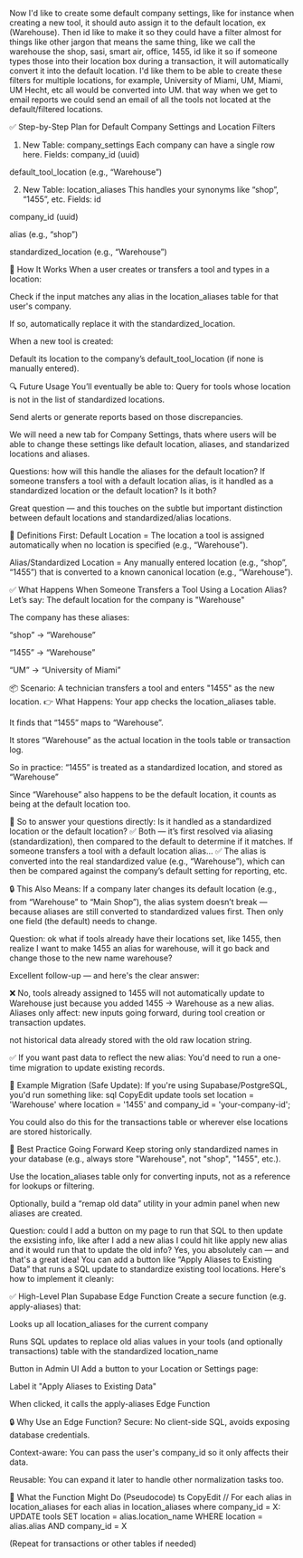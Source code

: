 Now I'd like to create some default company settings, like for instance when creating a new tool, it should auto assign it to the default location, ex (Warehouse). Then id like to make it so they could have a filter almost for things like other jargon that means the same thing, like we call the warehouse the shop, sasi, smart air, office, 1455, id like it so if someone types those into their location box during a transaction, it will automatically convert it into the default location. I'd like them to be able to create these filters for multiple locations, for example, University of Miami, UM, Miami, UM Hecht, etc all would be converted into UM. that way when we get to email reports we could send an email of all the tools not located at the default/filtered locations.

✅ Step-by-Step Plan for Default Company Settings and Location Filters
1. New Table: company_settings
Each company can have a single row here.
Fields:
company_id (uuid)


default_tool_location (e.g., “Warehouse”)


2. New Table: location_aliases
This handles your synonyms like “shop”, “1455”, etc.
Fields:
id


company_id (uuid)


alias (e.g., “shop”)


standardized_location (e.g., “Warehouse”)



🔄 How It Works
When a user creates or transfers a tool and types in a location:


Check if the input matches any alias in the location_aliases table for that user's company.


If so, automatically replace it with the standardized_location.


When a new tool is created:


Default its location to the company’s default_tool_location (if none is manually entered).



🔍 Future Usage
You’ll eventually be able to:
Query for tools whose location is not in the list of standardized locations.


Send alerts or generate reports based on those discrepancies.



We will need a new tab for Company Settings, thats where users will be able to change these settings like default location, aliases, and standarized locations and aliases.

Questions: how will this handle the aliases for the default location? If someone transfers a tool with a default location alias, is it handled as a standardized location or the default location? Is it both?

Great question — and this touches on the subtle but important distinction between default locations and standardized/alias locations.

🧠 Definitions First:
Default Location = The location a tool is assigned automatically when no location is specified (e.g., “Warehouse”).


Alias/Standardized Location = Any manually entered location (e.g., “shop”, “1455”) that is converted to a known canonical location (e.g., “Warehouse”).



✅ What Happens When Someone Transfers a Tool Using a Location Alias?
Let’s say:
The default location for the company is "Warehouse"


The company has these aliases:


“shop” → “Warehouse”


“1455” → “Warehouse”


“UM” → “University of Miami”


📦 Scenario:
A technician transfers a tool and enters "1455" as the new location.
👉 What Happens:
Your app checks the location_aliases table.


It finds that “1455” maps to “Warehouse”.


It stores “Warehouse” as the actual location in the tools table or transaction log.


So in practice:
“1455” is treated as a standardized location, and stored as “Warehouse”


Since “Warehouse” also happens to be the default location, it counts as being at the default location too.



🧩 So to answer your questions directly:
Is it handled as a standardized location or the default location?
 ✅ Both — it’s first resolved via aliasing (standardization), then compared to the default to determine if it matches.
If someone transfers a tool with a default location alias...
 ✅ The alias is converted into the real standardized value (e.g., “Warehouse”), which can then be compared against the company’s default setting for reporting, etc.

🔒 This Also Means:
If a company later changes its default location (e.g., from “Warehouse” to “Main Shop”), the alias system doesn’t break — because aliases are still converted to standardized values first. Then only one field (the default) needs to change.

Question: ok what if tools already have their locations set, like 1455, then realize I want to make 1455 an alias for warehouse, will it go back and change those to the new name warehouse?

Excellent follow-up — and here's the clear answer:

❌ No, tools already assigned to 1455 will not automatically update to Warehouse just because you added 1455 → Warehouse as a new alias.
Aliases only affect:
new inputs going forward, during tool creation or transaction updates.


not historical data already stored with the old raw location string.



✅ If you want past data to reflect the new alias:
You'd need to run a one-time migration to update existing records.

🔧 Example Migration (Safe Update):
If you're using Supabase/PostgreSQL, you'd run something like:
sql
CopyEdit
update tools
set location = 'Warehouse'
where location = '1455'
  and company_id = 'your-company-id';

You could also do this for the transactions table or wherever else locations are stored historically.

🧠 Best Practice Going Forward
Keep storing only standardized names in your database (e.g., always store "Warehouse", not "shop", "1455", etc.).


Use the location_aliases table only for converting inputs, not as a reference for lookups or filtering.


Optionally, build a “remap old data” utility in your admin panel when new aliases are created.


Question: could I add a button on my page to run that SQL to then update the exsisting info, like after I add a new alias I could hit like apply new alias and it would run that to update the old info?
Yes, you absolutely can — and that's a great idea! You can add a button like “Apply Aliases to Existing Data” that runs a SQL update to standardize existing tool locations. Here's how to implement it cleanly:

✅ High-Level Plan
Supabase Edge Function
 Create a secure function (e.g. apply-aliases) that:


Looks up all location_aliases for the current company


Runs SQL updates to replace old alias values in your tools (and optionally transactions) table with the standardized location_name


Button in Admin UI
 Add a button to your Location or Settings page:


Label it "Apply Aliases to Existing Data"


When clicked, it calls the apply-aliases Edge Function



🔒 Why Use an Edge Function?
Secure: No client-side SQL, avoids exposing database credentials.


Context-aware: You can pass the user's company_id so it only affects their data.


Reusable: You can expand it later to handle other normalization tasks too.



🧠 What the Function Might Do (Pseudocode)
ts
CopyEdit
// For each alias in location_aliases
for each alias in location_aliases where company_id = X:
    UPDATE tools
    SET location = alias.location_name
    WHERE location = alias.alias
      AND company_id = X

(Repeat for transactions or other tables if needed)



